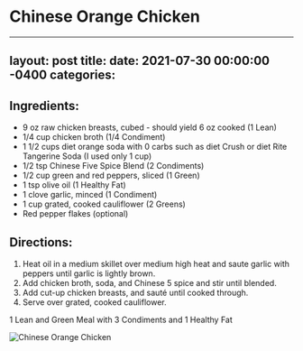 # Chinese Orange Chicken
---
layout: post
title: 
date:   2021-07-30 00:00:00 -0400
categories: 
---
## Ingredients:
* 9 oz raw chicken breasts, cubed - should yield 6 oz cooked (1 Lean)
* 1/4 cup chicken broth (1/4 Condiment)
* 1 1/2 cups diet orange soda with 0 carbs such as diet Crush or diet Rite Tangerine Soda (I used only 1 cup)
* 1/2 tsp Chinese Five Spice Blend (2 Condiments)
* 1/2 cup green and red peppers, sliced (1 Green)
* 1 tsp olive oil (1 Healthy Fat)
* 1 clove garlic, minced (1 Condiment)
* 1 cup grated, cooked cauliflower (2 Greens)
* Red pepper flakes (optional)

## Directions:
1. Heat oil in a medium skillet over medium high heat and saute garlic with peppers until garlic is lightly brown.
2. Add chicken broth, soda, and Chinese 5 spice and stir until blended.
3. Add cut-up chicken breasts, and sauté until cooked through.
4. Serve over grated, cooked cauliflower.

1 Lean and Green Meal with 3 Condiments and 1 Healthy Fat

![Chinese Orange Chicken](/images/Chinese%20Orange%20Chicken.png)

